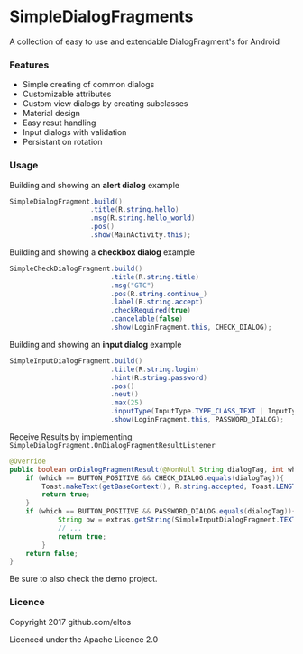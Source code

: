 # SimpleDialogFragments
A collection of easy to use and extendable DialogFragment's for Android

### Features

* Simple creating of common dialogs
* Customizable attributes
* Custom view dialogs by creating subclasses
* Material design
* Easy resut handling
* Input dialogs with validation
* Persistant on rotation

### Usage
Building and showing an **alert dialog** example
```java
SimpleDialogFragment.build()
                    .title(R.string.hello)
                    .msg(R.string.hello_world)
                    .pos()
                    .show(MainActivity.this);
```
Building and showing a **checkbox dialog** example
```java
SimpleCheckDialogFragment.build()
                         .title(R.string.title)
                         .msg("GTC")
                         .pos(R.string.continue_)
                         .label(R.string.accept)
                         .checkRequired(true)
                         .cancelable(false)
                         .show(LoginFragment.this, CHECK_DIALOG);
```
Building and showing an **input dialog** example
```java
SimpleInputDialogFragment.build()
                         .title(R.string.login)
                         .hint(R.string.password)
                         .pos()
                         .neut()
                         .max(25)
                         .inputType(InputType.TYPE_CLASS_TEXT | InputType.TYPE_TEXT_VARIATION_PASSWORD)
                         .show(LoginFragment.this, PASSWORD_DIALOG);
```

Receive Results by implementing `SimpleDialogFragment.OnDialogFragmentResultListener`
```java
@Override
public boolean onDialogFragmentResult(@NonNull String dialogTag, int which, @NonNull Bundle extras) {
    if (which == BUTTON_POSITIVE && CHECK_DIALOG.equals(dialogTag)){
        Toast.makeText(getBaseContext(), R.string.accepted, Toast.LENGTH_SHORT).show();
        return true;
    }
    if (which == BUTTON_POSITIVE && PASSWORD_DIALOG.equals(dialogTag)){
            String pw = extras.getString(SimpleInputDialogFragment.TEXT);
            // ...
            return true;
        }
    return false;
}

```

Be sure to also check the demo project.

### Licence

Copyright 2017 github.com/eltos

Licenced under the Apache Licence 2.0
